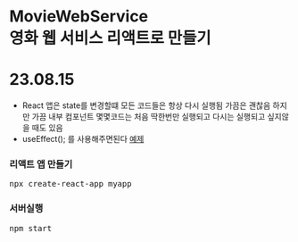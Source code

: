 # MovieWebService <br>영화 웹 서비스 리액트로 만들기

<h1>23.08.15</h1>
<ul>
<li>React 앱은 state를 변경할떄 모든 코드들은 항상 다시 실행됨 가끔은 괜찮음 하지만 가끔 내부 컴포넌트 몇몇코드는 처음 딱한번만 실행되고 다시는 실행되고 싶지않을 때도 있음 </li>
<li>useEffect(); 를 사용해주면된다 <a href="">예제</a></li>
</ul>


<h3>리액트 앱 만들기</h3>
<pre>
npx create-react-app myapp
</pre>
<h3>서버실행</h3>
<pre>
npm start
</pre>

